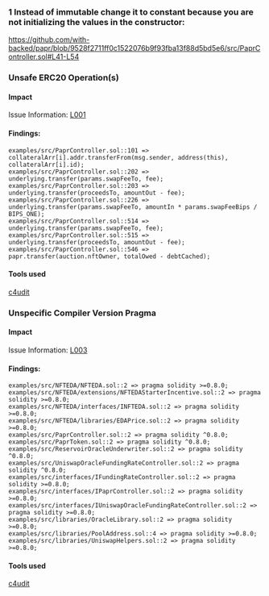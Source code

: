 ### 1 Instead of immutable change it to constant because you are not initializing the values in the constructor:
https://github.com/with-backed/papr/blob/9528f2711ff0c1522076b9f93fba13f88d5bd5e6/src/PaprController.sol#L41-L54


### Unsafe ERC20 Operation(s)

#### Impact
Issue Information: [L001](https://github.com/byterocket/c4-common-issues/blob/main/2-Low-Risk.md#l001---unsafe-erc20-operations)

#### Findings:
```
examples/src/PaprController.sol::101 => collateralArr[i].addr.transferFrom(msg.sender, address(this), collateralArr[i].id);
examples/src/PaprController.sol::202 => underlying.transfer(params.swapFeeTo, fee);
examples/src/PaprController.sol::203 => underlying.transfer(proceedsTo, amountOut - fee);
examples/src/PaprController.sol::226 => underlying.transfer(params.swapFeeTo, amountIn * params.swapFeeBips / BIPS_ONE);
examples/src/PaprController.sol::514 => underlying.transfer(params.swapFeeTo, fee);
examples/src/PaprController.sol::515 => underlying.transfer(proceedsTo, amountOut - fee);
examples/src/PaprController.sol::546 => papr.transfer(auction.nftOwner, totalOwed - debtCached);
```
#### Tools used
[c4udit](https://github.com/byterocket/c4udit)

### Unspecific Compiler Version Pragma

#### Impact
Issue Information: [L003](https://github.com/byterocket/c4-common-issues/blob/main/2-Low-Risk.md#l003---unspecific-compiler-version-pragma)

#### Findings:
```
examples/src/NFTEDA/NFTEDA.sol::2 => pragma solidity >=0.8.0;
examples/src/NFTEDA/extensions/NFTEDAStarterIncentive.sol::2 => pragma solidity >=0.8.0;
examples/src/NFTEDA/interfaces/INFTEDA.sol::2 => pragma solidity >=0.8.0;
examples/src/NFTEDA/libraries/EDAPrice.sol::2 => pragma solidity >=0.8.0;
examples/src/PaprController.sol::2 => pragma solidity ^0.8.0;
examples/src/PaprToken.sol::2 => pragma solidity ^0.8.0;
examples/src/ReservoirOracleUnderwriter.sol::2 => pragma solidity ^0.8.0;
examples/src/UniswapOracleFundingRateController.sol::2 => pragma solidity ^0.8.0;
examples/src/interfaces/IFundingRateController.sol::2 => pragma solidity >=0.8.0;
examples/src/interfaces/IPaprController.sol::2 => pragma solidity >=0.8.0;
examples/src/interfaces/IUniswapOracleFundingRateController.sol::2 => pragma solidity >=0.8.0;
examples/src/libraries/OracleLibrary.sol::2 => pragma solidity >=0.8.0;
examples/src/libraries/PoolAddress.sol::4 => pragma solidity >=0.8.0;
examples/src/libraries/UniswapHelpers.sol::2 => pragma solidity >=0.8.0;
```
#### Tools used
[c4udit](https://github.com/byterocket/c4udit)